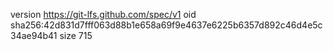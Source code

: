version https://git-lfs.github.com/spec/v1
oid sha256:42d831d7fff063d88b1e658a69f9e4637e6225b6357d892c46d4e5c34ae94b41
size 715
